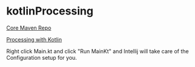 # kotlinProcessing

[Core Maven Repo](https://repo.maven.apache.org/maven2/org/processing/core/)<br/>

[Processing with Kotlin](https://discourse.processing.org/t/writing-processing-in-kotlin/3957)

Right click Main.kt and click "Run MainKt" and Intellij will take care of the Configuration setup for you.
